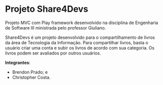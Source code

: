 # Projeto Share4Devs

Projeto MVC com Play framework desenvolvido na disciplina de Engenharia de Software III ministrada pelo professor Giuliano.

Share4Devs é um projeto desenvolvido para o compartilhamento de livros da área de Tecnologia da Informação. Para compartilhar livros, basta o usuário criar uma conta e subir os livros de acordo com sua categoria.
Os livros podem ser avaliados por outros usuários.

**Integrantes**:
- Brendon Prado; e
- Christopher Costa.

